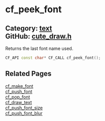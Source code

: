 [](../header.md ':include')

# cf_peek_font

Category: [text](/api_reference?id=text)  
GitHub: [cute_draw.h](https://github.com/RandyGaul/cute_framework/blob/master/include/cute_draw.h)  
---

Returns the last font name used.

```cpp
CF_API const char* CF_CALL cf_peek_font();
```

## Related Pages

[cf_make_font](/text/cf_make_font.md)  
[cf_push_font](/text/cf_push_font.md)  
[cf_pop_font](/text/cf_pop_font.md)  
[cf_draw_text](/text/cf_draw_text.md)  
[cf_push_font_size](/text/cf_push_font_size.md)  
[cf_push_font_blur](/text/cf_push_font_blur.md)  

